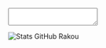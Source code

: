 <title>Salut toi !</title>

<textarea></textarea>
<!--![Top Langs](https://github-readme-stats.vercel.app/api/top-langs/?username=rakou-fr&layout=compact&theme=radical)-->
![Stats GitHub Rakou](https://github-readme-stats.vercel.app/api?username=rakou-fr&show_icons=true&theme=radical)
<!--
**rakou-fr/rakou-fr** is a ✨ _special_ ✨ repository because its `README.md` (this file) appears on your GitHub profile.

Here are some ideas to get you started:

- 🔭 I’m currently working on ...
- 🌱 I’m currently learning ...
- 👯 I’m looking to collaborate on ...
- 🤔 I’m looking for help with ...
- 💬 Ask me about ...
- 📫 How to reach me: ...
- 😄 Pronouns: ...
- ⚡ Fun fact: ...
-->
